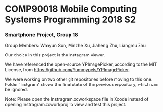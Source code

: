 # COMP90018 Mobile Computing Systems Programming 2018 S2
### Smartphone Project, Group 18

Group Members: Wanyun Sun, Minzhe Xu, Jiaheng Zhu, Liangmu Zhu

Our choice in this project is the Instagram viewer. 

We have referenced the open-source YPImagePicker, according to the MIT License, from https://github.com/Yummypets/YPImagePicker.

We were working on two other git repositories before moving to this one. Folder 'instgram' shows the final state of the previous repository, which can be ignored.

Note: Please open the Instragram.xcworkspace file in Xcode instead of opening Instragram.xcworkproj to view and test this project.
